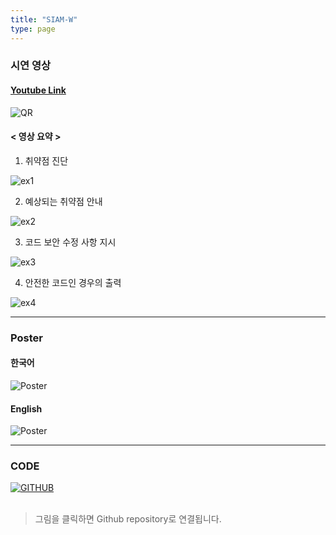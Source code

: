 ```yaml
---
title: "SIAM-W"
type: page
---
```


### 시연 영상
#### [Youtube Link](https://bit.ly/SIAM-W)

![![QR](/image/SIAM-W/QRcode.png)](https://bit.ly/SIAM-W)

#### < 영상 요약 >
1. 취약점 진단
   
![ex1](/image/SIAM-W/ex1.png)

2. 예상되는 취약점 안내
   
![ex2](/image/SIAM-W/ex2.png)

3. 코드 보안 수정 사항 지시

![ex3](/image/SIAM-W/ex3.png)


4. 안전한 코드인 경우의 출력

![ex4](/image/SIAM-W/ex4.png)


---

### Poster
#### 한국어
![Poster](/image/SIAM-W/Poster_kr.jpg)   

#### English
![Poster](/image/SIAM-W/Poster_en.jpg)  

---

### CODE
[![GITHUB](/image/profile/github-mark.png)](https://github.com/hanja1500/SIAM-W.git)
&nbsp;  
&nbsp;  
> 그림을 클릭하면 Github repository로 연결됩니다.
